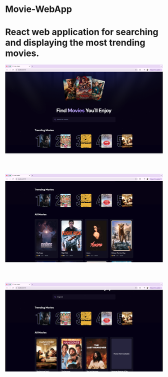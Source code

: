 
# Movie-WebApp
React web application for searching and displaying the most trending movies.
=======

<p align="center">
  <img src="GitHubImages/Screenshot 2025-03-14 at 03.36.55.png" width="750">
</p>

<br/>
<br/>

<p align="center">
  <img src="GitHubImages/Screenshot 2025-03-14 at 03.37.05.png" width="750">
</p>

<br/>
<br/>

<p align="center">
  <img src="GitHubImages/Screenshot 2025-03-14 at 03.37.21.png" width="750">
</p>


